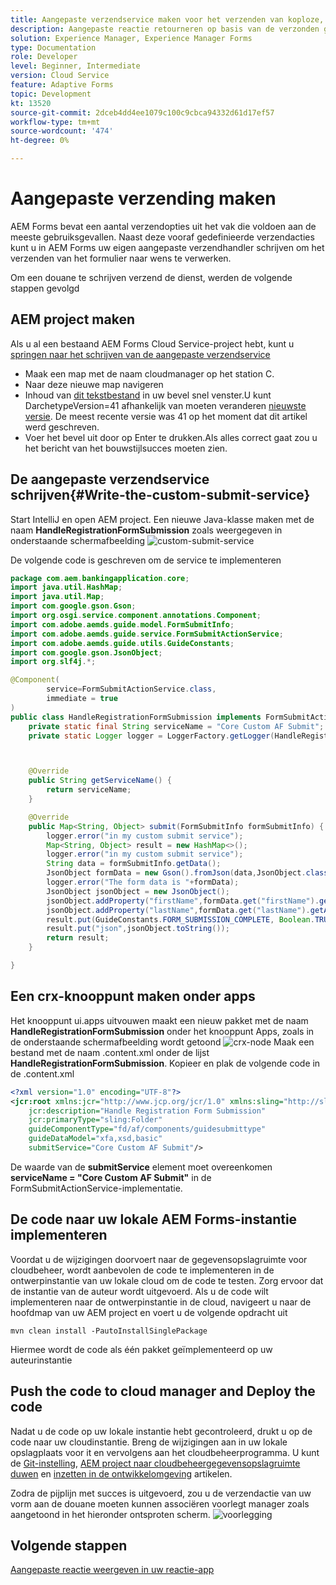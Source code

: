 ```yaml
---
title: Aangepaste verzendservice maken voor het verzenden van koploze, adaptieve formulieren
description: Aangepaste reactie retourneren op basis van de verzonden gegevens
solution: Experience Manager, Experience Manager Forms
type: Documentation
role: Developer
level: Beginner, Intermediate
version: Cloud Service
feature: Adaptive Forms
topic: Development
kt: 13520
source-git-commit: 2dceb4dd4ee1079c100c9cbca94332d61d17ef57
workflow-type: tm+mt
source-wordcount: '474'
ht-degree: 0%

---
```



# Aangepaste verzending maken

AEM Forms bevat een aantal verzendopties uit het vak die voldoen aan de meeste gebruiksgevallen. Naast deze vooraf gedefinieerde verzendacties kunt u in AEM Forms uw eigen aangepaste verzendhandler schrijven om het verzenden van het formulier naar wens te verwerken.

Om een douane te schrijven verzend de dienst, werden de volgende stappen gevolgd

## AEM project maken

Als u al een bestaand AEM Forms Cloud Service-project hebt, kunt u [springen naar het schrijven van de aangepaste verzendservice](#Write-the-custom-submit-service)

* Maak een map met de naam cloudmanager op het station C.
* Naar deze nieuwe map navigeren
* Inhoud van [dit tekstbestand](./assets/creating-maven-project.txt) in uw bevel snel venster.U kunt DarchetypeVersion=41 afhankelijk van moeten veranderen [nieuwste versie](https://github.com/adobe/aem-project-archetype/releases). De meest recente versie was 41 op het moment dat dit artikel werd geschreven.
* Voer het bevel uit door op Enter te drukken.Als alles correct gaat zou u het bericht van het bouwstijlsucces moeten zien.

## De aangepaste verzendservice schrijven{#Write-the-custom-submit-service}

Start IntelliJ en open AEM project. Een nieuwe Java-klasse maken met de naam **HandleRegistrationFormSubmission** zoals weergegeven in onderstaande schermafbeelding
![custom-submit-service](./assets/custom-submit-service.png)

De volgende code is geschreven om de service te implementeren

```java
package com.aem.bankingapplication.core;
import java.util.HashMap;
import java.util.Map;
import com.google.gson.Gson;
import org.osgi.service.component.annotations.Component;
import com.adobe.aemds.guide.model.FormSubmitInfo;
import com.adobe.aemds.guide.service.FormSubmitActionService;
import com.adobe.aemds.guide.utils.GuideConstants;
import com.google.gson.JsonObject;
import org.slf4j.*;

@Component(
        service=FormSubmitActionService.class,
        immediate = true
)
public class HandleRegistrationFormSubmission implements FormSubmitActionService {
    private static final String serviceName = "Core Custom AF Submit";
    private static Logger logger = LoggerFactory.getLogger(HandleRegistrationFormSubmission.class);



    @Override
    public String getServiceName() {
        return serviceName;
    }

    @Override
    public Map<String, Object> submit(FormSubmitInfo formSubmitInfo) {
        logger.error("in my custom submit service");
        Map<String, Object> result = new HashMap<>();
        logger.error("in my custom submit service");
        String data = formSubmitInfo.getData();
        JsonObject formData = new Gson().fromJson(data,JsonObject.class);
        logger.error("The form data is "+formData);
        JsonObject jsonObject = new JsonObject();
        jsonObject.addProperty("firstName",formData.get("firstName").getAsString());
        jsonObject.addProperty("lastName",formData.get("lastName").getAsString());
        result.put(GuideConstants.FORM_SUBMISSION_COMPLETE, Boolean.TRUE);
        result.put("json",jsonObject.toString());
        return result;
    }

}
```

## Een crx-knooppunt maken onder apps

Het knooppunt ui.apps uitvouwen maakt een nieuw pakket met de naam **HandleRegistrationFormSubmission** onder het knooppunt Apps, zoals in de onderstaande schermafbeelding wordt getoond
![crx-node](./assets/crx-node.png)
Maak een bestand met de naam .content.xml onder de lijst **HandleRegistrationFormSubmission**. Kopieer en plak de volgende code in de .content.xml

```xml
<?xml version="1.0" encoding="UTF-8"?>
<jcr:root xmlns:jcr="http://www.jcp.org/jcr/1.0" xmlns:sling="http://sling.apache.org/jcr/sling/1.0"
    jcr:description="Handle Registration Form Submission"
    jcr:primaryType="sling:Folder"
    guideComponentType="fd/af/components/guidesubmittype"
    guideDataModel="xfa,xsd,basic"
    submitService="Core Custom AF Submit"/>
```

De waarde van de **submitService** element moet overeenkomen  **serviceName = &quot;Core Custom AF Submit&quot;** in de FormSubmitActionService-implementatie.

## De code naar uw lokale AEM Forms-instantie implementeren

Voordat u de wijzigingen doorvoert naar de gegevensopslagruimte voor cloudbeheer, wordt aanbevolen de code te implementeren in de ontwerpinstantie van uw lokale cloud om de code te testen. Zorg ervoor dat de instantie van de auteur wordt uitgevoerd.
Als u de code wilt implementeren naar de ontwerpinstantie in de cloud, navigeert u naar de hoofdmap van uw AEM project en voert u de volgende opdracht uit

```
mvn clean install -PautoInstallSinglePackage
```

Hiermee wordt de code als één pakket geïmplementeerd op uw auteurinstantie

## Push the code to cloud manager and Deploy the code

Nadat u de code op uw lokale instantie hebt gecontroleerd, drukt u op de code naar uw cloudinstantie.
Breng de wijzigingen aan in uw lokale opslagplaats voor it en vervolgens aan het cloudbeheerprogramma. U kunt de  [Git-instelling](https://experienceleague.adobe.com/docs/experience-manager-learn/cloud-service/forms/developing-for-cloud-service/setup-git.html), [AEM project naar cloudbeheergegevensopslagruimte duwen](https://experienceleague.adobe.com/docs/experience-manager-learn/cloud-service/forms/developing-for-cloud-service/push-project-to-cloud-manager-git.html) en [inzetten in de ontwikkelomgeving](https://experienceleague.adobe.com/docs/experience-manager-learn/cloud-service/forms/developing-for-cloud-service/deploy-to-dev-environment.html) artikelen.

Zodra de pijplijn met succes is uitgevoerd, zou u de verzendactie van uw vorm aan de douane moeten kunnen associëren voorlegt manager zoals aangetoond in het hieronder ontsproten scherm.
![voorlegging](./assets/configure-submit-action.png)

## Volgende stappen

[Aangepaste reactie weergeven in uw reactie-app](./handle-response-react-app.md)













